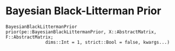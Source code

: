 # Bayesian Black-Litterman Prior

```@docs
BayesianBlackLittermanPrior
prior(pe::BayesianBlackLittermanPrior, X::AbstractMatrix, F::AbstractMatrix;
               dims::Int = 1, strict::Bool = false, kwargs...)
```
